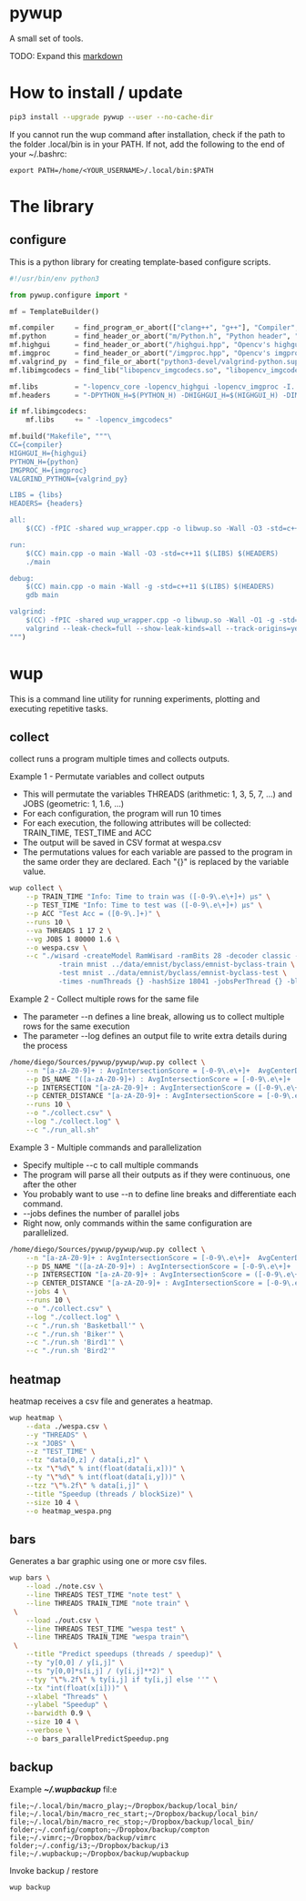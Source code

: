 # pywup
A small set of tools.

TODO: Expand this [markdown](https://guides.github.com/features/mastering-markdown/)

# How to install / update

```bash
pip3 install --upgrade pywup --user --no-cache-dir
```

If you cannot run the wup command after installation, check if the path to the folder .local/bin is in your PATH. If not, add the following to the end of your ~/.bashrc:

```
export PATH=/home/<YOUR_USERNAME>/.local/bin:$PATH
```

# The library 

## configure

This is a python library for creating template-based configure scripts.

```python
#!/usr/bin/env python3

from pywup.configure import *

mf = TemplateBuilder()

mf.compiler     = find_program_or_abort(["clang++", "g++"], "Compiler", "clang")
mf.python       = find_header_or_abort("m/Python.h", "Python header", "python3-dev")
mf.highgui      = find_header_or_abort("/highgui.hpp", "Opencv's highgui", "opencv-dev")
mf.imgproc      = find_header_or_abort("/imgproc.hpp", "Opencv's imgproc", "opencv-dev")
mf.valgrind_py  = find_file_or_abort("python3-devel/valgrind-python.supp", "valgrind suppression file for python3", "python3-dev")
mf.libimgcodecs = find_lib("libopencv_imgcodecs.so", "libopencv_imgcodecs")

mf.libs         = "-lopencv_core -lopencv_highgui -lopencv_imgproc -I../../wup/cpp/include"
mf.headers      = "-DPYTHON_H=$(PYTHON_H) -DHIGHGUI_H=$(HIGHGUI_H) -DIMGPROC_H=$(IMGPROC_H)"

if mf.libimgcodecs:
    mf.libs     += " -lopencv_imgcodecs"

mf.build("Makefile", """\
CC={compiler}
HIGHGUI_H={highgui}
PYTHON_H={python}
IMGPROC_H={imgproc}
VALGRIND_PYTHON={valgrind_py}

LIBS = {libs}
HEADERS= {headers}

all:
	$(CC) -fPIC -shared wup_wrapper.cpp -o libwup.so -Wall -O3 -std=c++11 $(LIBS) $(HEADERS)

run:
	$(CC) main.cpp -o main -Wall -O3 -std=c++11 $(LIBS) $(HEADERS)
	./main

debug:
	$(CC) main.cpp -o main -Wall -g -std=c++11 $(LIBS) $(HEADERS)
	gdb main

valgrind:
	$(CC) -fPIC -shared wup_wrapper.cpp -o libwup.so -Wall -O1 -g -std=c++11 $(LIBS) $(HEADERS)
	valgrind --leak-check=full --show-leak-kinds=all --track-origins=yes --verbose --suppressions=$(VALGRIND_PYTHON) python3 main3.py --model wisard --dataset mnist 2> valgrind.out
""")
```

# wup

This is a command line utility for running experiments, plotting and executing repetitive tasks.

## collect

collect runs a program multiple times and collects outputs.

Example 1 - Permutate variables and collect outputs

* This will permutate the variables THREADS (arithmetic: 1, 3, 5, 7, ...) and JOBS (geometric: 1, 1.6, ...)
* For each configuration, the program will run 10 times
* For each execution, the following attributes will be collected: TRAIN_TIME, TEST_TIME and ACC
* The output will be saved in CSV format at wespa.csv
* The permutations values for each variable are passed to the program in the same order they are declared. Each "{}" is replaced by the variable value.

```bash
wup collect \
    --p TRAIN_TIME "Info: Time to train was ([-0-9\.e\+]+) μs" \
    --p TEST_TIME "Info: Time to test was ([-0-9\.e\+]+) μs" \
    --p ACC "Test Acc = ([0-9\.]+)" \
    --runs 10 \
    --va THREADS 1 17 2 \
    --vg JOBS 1 80000 1.6 \
    --o wespa.csv \
    --c "./wisard -createModel RamWisard -ramBits 28 -decoder classic -ramType prime \
            -train mnist ../data/emnist/byclass/emnist-byclass-train \
            -test mnist ../data/emnist/byclass/emnist-byclass-test \
            -times -numThreads {} -hashSize 18041 -jobsPerThread {} -bleaching Y -pPredict 2"
```

Example 2 - Collect multiple rows for the same file

* The parameter --n defines a line break, allowing us to collect multiple rows for the same execution
* The parameter --log defines an output file to write extra details during the process

```bash
/home/diego/Sources/pywup/pywup/wup.py collect \
    --n "[a-zA-Z0-9]+ : AvgIntersectionScore = [-0-9\.e\+]+  AvgCenterDistanceScore = [-0-9\.e\+]+" \
    --p DS_NAME "([a-zA-Z0-9]+) : AvgIntersectionScore = [-0-9\.e\+]+  AvgCenterDistanceScore = [-0-9\.e\+]+" \
    --p INTERSECTION "[a-zA-Z0-9]+ : AvgIntersectionScore = ([-0-9\.e\+]+)  AvgCenterDistanceScore = [-0-9\.e\+]+" \
    --p CENTER_DISTANCE "[a-zA-Z0-9]+ : AvgIntersectionScore = [-0-9\.e\+]+  AvgCenterDistanceScore = ([-0-9\.e\+]+)" \
    --runs 10 \
    --o "./collect.csv" \
    --log "./collect.log" \
    --c "./run_all.sh"
```

Example 3 - Multiple commands and parallelization

* Specify multiple --c to call multiple commands
* The program will parse all their outputs as if they were continuous, one after the other
* You probably want to use --n to define line breaks and differentiate each command.
* --jobs defines the number of parallel jobs
* Right now, only commands within the same configuration are parallelized.

```bash
/home/diego/Sources/pywup/pywup/wup.py collect \
    --n "[a-zA-Z0-9]+ : AvgIntersectionScore = [-0-9\.e\+]+  AvgCenterDistanceScore = [-0-9\.e\+]+" \
    --p DS_NAME "([a-zA-Z0-9]+) : AvgIntersectionScore = [-0-9\.e\+]+  AvgCenterDistanceScore = [-0-9\.e\+]+" \
    --p INTERSECTION "[a-zA-Z0-9]+ : AvgIntersectionScore = ([-0-9\.e\+]+)  AvgCenterDistanceScore = [-0-9\.e\+]+" \
    --p CENTER_DISTANCE "[a-zA-Z0-9]+ : AvgIntersectionScore = [-0-9\.e\+]+  AvgCenterDistanceScore = ([-0-9\.e\+]+)" \
    --jobs 4 \
    --runs 10 \
    --o "./collect.csv" \
    --log "./collect.log" \
    --c "./run.sh 'Basketball'" \
    --c "./run.sh 'Biker'" \
    --c "./run.sh 'Bird1'" \
    --c "./run.sh 'Bird2'"
```

## heatmap

heatmap receives a csv file and generates a heatmap.

```bash
wup heatmap \
    --data ./wespa.csv \
    --y "THREADS" \
    --x "JOBS" \
    --z "TEST_TIME" \
    --tz "data[0,z] / data[i,z]" \
    --tx "\"%d\" % int(float(data[i,x]))" \
    --ty "\"%d\" % int(float(data[i,y]))" \
    --tzz "\"%.2f\" % data[i,j]" \
    --title "Speedup (threads / blockSize)" \
    --size 10 4 \
    --o heatmap_wespa.png
```

## bars

Generates a bar graphic using one or more csv files.

```bash
wup bars \
    --load ./note.csv \
    --line THREADS TEST_TIME "note test" \
    --line THREADS TRAIN_TIME "note train" \
 \
    --load ./out.csv \
    --line THREADS TEST_TIME "wespa test" \
    --line THREADS TRAIN_TIME "wespa train"\
 \
    --title "Predict speedups (threads / speedup)" \
    --ty "y[0,0] / y[i,j]" \
    --ts "y[0,0]*s[i,j] / (y[i,j]**2)" \
    --tyy "\"%.2f\" % ty[i,j] if ty[i,j] else ''" \
    --tx "int(float(x[i]))" \
    --xlabel "Threads" \
    --ylabel "Speedup" \
    --barwidth 0.9 \
    --size 10 4 \
    --verbose \
    --o bars_parallelPredictSpeedup.png
```

## backup

Example ***~/.wupbackup*** fil:e

```
file;~/.local/bin/macro_play;~/Dropbox/backup/local_bin/
file;~/.local/bin/macro_rec_start;~/Dropbox/backup/local_bin/
file;~/.local/bin/macro_rec_stop;~/Dropbox/backup/local_bin/
folder;~/.config/compton;~/Dropbox/backup/compton
file;~/.vimrc;~/Dropbox/backup/vimrc
folder;~/.config/i3;~/Dropbox/backup/i3
file;~/.wupbackup;~/Dropbox/backup/wupbackup
```

Invoke backup / restore

```bash
wup backup
```
